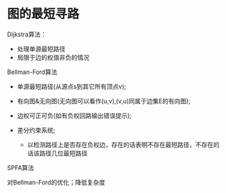 # 图的最短寻路

Dijkstra算法：

- 处理单源最短路径
- 局限于边的权值非负的情况



Bellman-Ford算法

- 单源最短路径(从源点s到其它所有顶点v);

- 有向图&无向图(无向图可以看作(u,v),(v,u)同属于边集E的有向图);

- 边权可正可负(如有负权回路输出错误提示);

- 差分约束系统;
  - 以检测路径上是否存在负权边，存在的话表明不存在最短路径，不存在的话该路径几位最短路径



SPFA算法

对Bellman-Ford的优化；降低复杂度